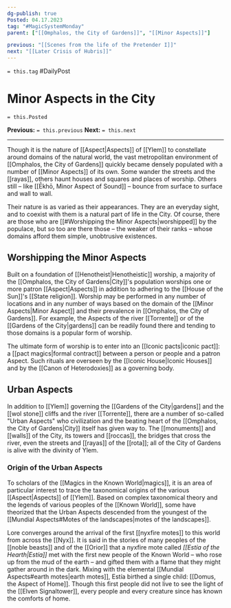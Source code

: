 ```yaml
---
dg-publish: true
Posted: 04.17.2023
tag: "#MagicSystemMonday"
parent: ["[[Omphalos, the City of Gardens]]", "[[Minor Aspects]]"]

previous: "[[Scenes from the life of the Pretender I]]"
next: "[[Later Crisis of Hubris]]"
---
```

`= this.tag` #DailyPost 
# Minor Aspects in the City
`= this.Posted`

**Previous:** `= this.previous`
**Next:** `= this.next`

---

Though it is the nature of [[Aspect|Aspects]] of [[Ylem]] to constellate around domains of the natural world, the vast metropolitan environment of [[Omphalos, the City of Gardens]] quickly became densely populated with a number of [[Minor Aspects]] of its own. Some wander the streets and the [[rayas]], others haunt houses and squares and places of worship. Others still – like [[Ēkhō, Minor Aspect of Sound]] – bounce from surface to surface and wall to wall.

Their nature is as varied as their appearances. They are an everyday sight, and to coexist with them is a natural part of life in the City. Of course, there are those who are [[#Worshipping the Minor Aspects|worshipped]] by the populace, but so too are there those – the weaker of their ranks – whose domains afford them simple, unobtrusive existences.

## Worshipping the Minor Aspects

Built on a foundation of [[Henotheist|Henotheistic]] worship, a majority of the [[Omphalos, the City of Gardens|City]]'s population worships one or more patron [[Aspect|Aspects]] in addition to adhering to the [[House of the Sun]]'s [[State religion]]. Worship may be performed in any number of locations and in any number of ways based on the domain of the [[Minor Aspects|Minor Aspect]] and their prevalence in [[Omphalos, the City of Gardens]]. For example, the Aspects of the river [[Torrente]] or of the [[Gardens of the City|gardens]] can be readily found there and tending to those domains is a popular form of worship.

The ultimate form of worship is to enter into an [[Iconic pacts|iconic pact]]: a [[pact magics|formal contract]] between a person or people and a patron Aspect. Such rituals are overseen by the [[Iconic House|Iconic Houses]] and by the [[Canon of Heterodoxies]] as a governing body.

## Urban Aspects

In addition to [[Ylem]] governing the [[Gardens of the City|gardens]] and the [[wol stone]] cliffs and the river [[Torrente]], there are a number of so-called "Urban Aspects" who civilization and the beating heart of the [[Omphalos, the City of Gardens|City]] itself has given way to. The [[monuments]] and [[walls]] of the City, its towers and [[roccas]], the bridges that cross the river, even the streets and [[rayas]] of the [[rota]]; all of the City of Gardens is alive with the divinity of Ylem.

### Origin of the Urban Aspects

To scholars of the [[Magics in the Known World|magics]], it is an area of particular interest to trace the taxonomical origins of the various [[Aspect|Aspects]] of [[Ylem]]. Based on complex taxonomical theory and the legends of various peoples of the [[Known World]], some have theorized that the Urban Aspects descended from the youngest of the [[Mundial Aspects#Motes of the landscapes|motes of the landscapes]].

Lore converges around the arrival of the first [[nyxfire motes]] to this world from across the [[Nyx]]. It is said in the stories of many peoples of the [[noble beasts]] and of the [[Orior]] that a nyxfire mote called *[[Estía of the Hearth|Estía]]* met with the first new people of the Known World – who rose up from the mud of the earth – and gifted them with a flame that they might gather around in the dark. Mixing with the elemental [[Mundial Aspects#earth motes|earth motes]], Estía birthed a single child: [[Domus, the Aspect of Home]]. Though this first people did not live to see the light of the [[Elven Signaltower]], every people and every creature since has known the comforts of home.